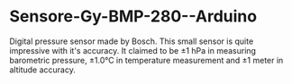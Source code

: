 # Sensore-Gy-BMP-280--Arduino
Digital pressure sensor made by Bosch. This small sensor is quite impressive with it's accuracy. It claimed to be ±1 hPa in measuring barometric pressure, ±1.0°C in temperature measurement and ±1 meter in altitude accuracy.
